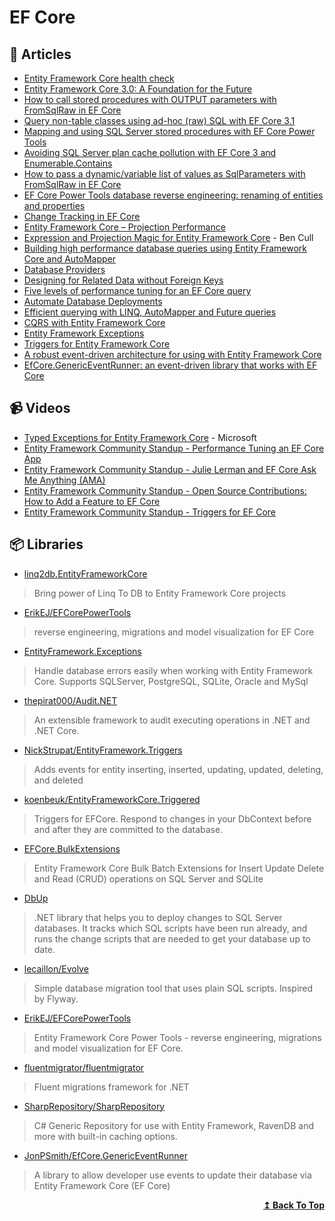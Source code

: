 
# EF Core

## 📝 Articles

- [Entity Framework Core health check](https://www.michalbialecki.com/2020/03/13/entity-framework-core-health-check/)
- [Entity Framework Core 3.0: A Foundation for the Future](https://codemag.com/Article/1911062/Entity-Framework-Core-3.0-A-Foundation-for-the-Future)
- [How to call stored procedures with OUTPUT parameters with FromSqlRaw in EF Core](https://erikej.github.io/efcore/2020/08/03/ef-core-call-stored-procedures-out-parameters.html)
- [Query non-table classes using ad-hoc (raw) SQL with EF Core 3.1](https://erikej.github.io/efcore/2020/04/06/query-non-table-classes-raw-sql.html)
- [Mapping and using SQL Server stored procedures with EF Core Power Tools](https://erikej.github.io/efcore/2020/08/10/ef-core-power-tools-stored-procedures.html)
- [Avoiding SQL Server plan cache pollution with EF Core 3 and Enumerable.Contains](https://erikej.github.io/efcore/sqlserver/2020/03/30/ef-core-cache-pollution.html)
- [How to pass a dynamic/variable list of values as SqlParameters with FromSqlRaw in EF Core](https://erikej.github.io/efcore/sqlserver/2020/04/20/use-dynamic-sqlparameters-with-fromsql.html)
- [EF Core Power Tools database reverse engineering: renaming of entities and properties](https://erikej.github.io/efcore/2020/09/07/ef-core-power-tools-renaming-advanced.html)
- [Change Tracking in EF Core](https://docs.microsoft.com/en-us/ef/core/change-tracking/)
- [Entity Framework Core – Projection Performance](https://eliottrobson.me/entity-framework-core-projection-performance/)
- [Expression and Projection Magic for Entity Framework Core](https://benjii.me/2018/01/expression-projection-magic-entity-framework-core/) - Ben Cull
- [Building high performance database queries using Entity Framework Core and AutoMapper](https://www.thereformedprogrammer.net/building-efficient-database-queries-using-entity-framework-core-and-automapper/)
- [Database Providers](https://docs.microsoft.com/en-us/ef/core/providers/?tabs=dotnet-core-cli)
- [Designing for Related Data without Foreign Keys](https://ardalis.com/related-data-without-foreign-keys/)
- [Five levels of performance tuning for an EF Core query](https://www.thereformedprogrammer.net/five-levels-of-performance-tuning-for-an-ef-core-query/)
- [Automate Database Deployments](https://www.programmingwithwolfgang.com/automate-database-deployments/)
- [Efficient querying with LINQ, AutoMapper and Future queries](https://lostechies.com/jimmybogard/2014/03/11/efficient-querying-with-linq-automapper-and-future-queries/)
- [CQRS with Entity Framework Core](https://www.edgesidesolutions.com/cqrs-with-entity-framework-core/)
- [Entity Framework Exceptions](https://www.giorgi.dev/portfolio/entityframework-exceptions/)
- [Triggers for Entity Framework Core](https://onthedrift.com/posts/efcore-triggered-part1/)
- [A robust event-driven architecture for using with Entity Framework Core](https://www.thereformedprogrammer.net/a-robust-event-driven-architecture-for-using-with-entity-framework-core/)
- [EfCore.GenericEventRunner: an event-driven library that works with EF Core](https://www.thereformedprogrammer.net/efcore-genericeventrunner-an-event-driven-library-that-works-with-ef-core/)

## 📹 Videos

- [Typed Exceptions for Entity Framework Core](https://www.youtube.com/watch?v=aUl5QfswNU4) - Microsoft
- [Entity Framework Community Standup - Performance Tuning an EF Core App](https://www.youtube.com/watch?v=VgNFFEqwZPU)
- [Entity Framework Community Standup - Julie Lerman and EF Core Ask Me Anything (AMA)](https://www.youtube.com/watch?v=oZVsZrFKp48)
- [Entity Framework Community Standup - Open Source Contributions: How to Add a Feature to EF Core](https://www.youtube.com/watch?v=9OMxy1wal1s)
- [Entity Framework Community Standup - Triggers for EF Core](https://www.youtube.com/watch?v=Gjys0Yebobk)

## 📦 Libraries

- [linq2db.EntityFrameworkCore](https://github.com/linq2db/linq2db.EntityFrameworkCore) 
> Bring power of Linq To DB to Entity Framework Core projects

- [ErikEJ/EFCorePowerTools](https://github.com/ErikEJ/EFCorePowerTools) 
> reverse engineering, migrations and model visualization for EF Core

- [EntityFramework.Exceptions](https://github.com/Giorgi/EntityFramework.Exceptions) 
> Handle database errors easily when working with Entity Framework Core. Supports SQLServer, PostgreSQL, SQLite, Oracle and MySql

- [thepirat000/Audit.NET](https://github.com/thepirat000/Audit.NET) 
> An extensible framework to audit executing operations in .NET and .NET Core.

- [NickStrupat/EntityFramework.Triggers](https://github.com/NickStrupat/EntityFramework.Triggers)
> Adds events for entity inserting, inserted, updating, updated, deleting, and deleted

- [koenbeuk/EntityFrameworkCore.Triggered](https://github.com/koenbeuk/EntityFrameworkCore.Triggered)
> Triggers for EFCore. Respond to changes in your DbContext before and after they are committed to the database.

- [EFCore.BulkExtensions](https://github.com/borisdj/EFCore.BulkExtensions)
> Entity Framework Core Bulk Batch Extensions for Insert Update Delete and Read (CRUD) operations on SQL Server and SQLite

- [DbUp](https://github.com/DbUp/DbUp) 
> .NET library that helps you to deploy changes to SQL Server databases. It tracks which SQL scripts have been run already, and runs the change scripts that are needed to get your database up to date.

- [lecaillon/Evolve](https://github.com/lecaillon/Evolve)
> Simple database migration tool that uses plain SQL scripts. Inspired by Flyway.

- [ErikEJ/EFCorePowerTools](https://github.com/ErikEJ/EFCorePowerTools) 
> Entity Framework Core Power Tools - reverse engineering, migrations and model visualization for EF Core.

- [fluentmigrator/fluentmigrator](https://github.com/fluentmigrator/fluentmigrator)
> Fluent migrations framework for .NET

- [SharpRepository/SharpRepository](https://github.com/SharpRepository/SharpRepository)
> C# Generic Repository for use with Entity Framework, RavenDB and more with built-in caching options.

- [JonPSmith/EfCore.GenericEventRunner](https://github.com/JonPSmith/EfCore.GenericEventRunner)
> A library to allow developer use events to update their database via Entity Framework Core (EF Core)
  <div align="right">
    <b><a href="#contents">↥ Back To Top</a></b>
  </div>
